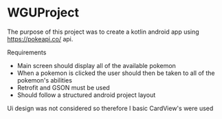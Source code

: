# WGUProject
The purpose of this project was to create a kotlin android app using https://pokeapi.co/ api.

Requirements
- Main screen should display all of the available pokemon
- When a pokemon is clicked the user should then be taken to all of the pokemon's abilities
- Retrofit and GSON must be used
- Should follow a structured android project layout

Ui design was not considered so therefore I basic CardView's were used
